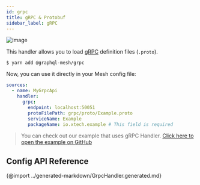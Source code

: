 ```yaml
---
id: grpc
title: gRPC & Protobuf
sidebar_label: gRPC
---
```

![image](https://user-images.githubusercontent.com/20847995/79218793-b27dcf00-7e59-11ea-8f0f-df97503f5494.png)

This handler allows you to load [gRPC](https://grpc.io/) definition files (`.proto`).

```
$ yarn add @graphql-mesh/grpc
```

Now, you can use it directly in your Mesh config file:

```yml
sources:
  - name: MyGrpcApi
    handler:
      grpc:
        endpoint: localhost:50051
        protoFilePath: grpc/proto/Example.proto
        serviceName: Example
        packageName: io.xtech.example # This field is required
```

> You can check out our example that uses gRPC Handler.
[Click here to open the example on GitHub](https://github.com/Urigo/graphql-mesh/tree/master/examples/grpc-example)

## Config API Reference

{@import ../generated-markdown/GrpcHandler.generated.md}

